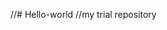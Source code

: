 //# Hello-world
//my trial repository

<?php
  $greeting = "Hello world";
  $about = "This is my first githup trial code in php"; 
    echo $greeting . $about;
?>
